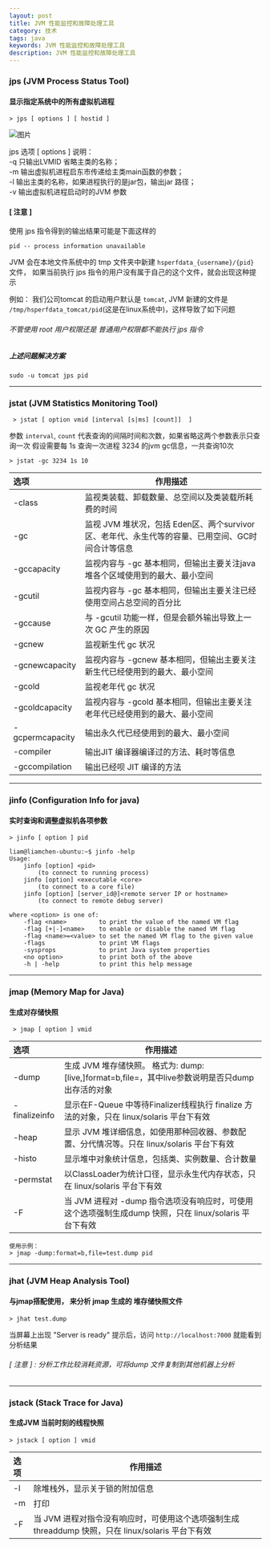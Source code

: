 ```yaml
---
layout: post
title: JVM 性能监控和故障处理工具
category: 技术
tags: java
keywords: JVM 性能监控和故障处理工具
description: JVM 性能监控和故障处理工具
---
```


###  jps (JVM Process Status Tool)
####  显示指定系统中的所有虚拟机进程

    > jps [ options ] [ hostid ]

![图片](/assets/picture/jps_help.png "JPS 指令说明")

jps 选项 [ options ] 说明：</br>
-q 只输出LVMID 省略主类的名称；</br>
-m 输出虚拟机进程启东市传递给主类main函数的参数；</br>
-l 输出主类的名称，如果进程执行的是jar包，输出jar 路径；</br>
-v 输出虚拟机进程启动时的JVM 参数


#### [ 注意 ]
使用 jps 指令得到的输出结果可能是下面这样的

    pid -- process information unavailable

JVM 会在本地文件系统中的 tmp 文件夹中新建 `hsperfdata_{username}/{pid}` 文件， 如果当前执行 jps 指令的用户没有属于自己的这个文件，就会出现这种提示

例如： 我们公司tomcat 的启动用户默认是 `tomcat`,  JVM 新建的文件是 `/tmp/hsperfdata_tomcat/pid`(这是在linux系统中)，这样导致了如下问题
###### 不管使用 root 用户权限还是 普通用户权限都不能执行 jps 指令
##### 上述问题解决方案
    sudo -u tomcat jps pid

---------------

### jstat (JVM Statistics Monitoring Tool)

     > jstat [ option vmid [interval [s|ms] [count]]  ]

参数  `interval`, `count` 代表查询的间隔时间和次数，如果省略这两个参数表示只查询一次
假设需要每 1s 查询一次进程 3234 的jvm gc信息，一共查询10次

    > jstat -gc 3234 1s 10


|    选项       |                       作用描述                    |
| :----------  | ------------------------------------------------ |
| -class       | 监视类装载、卸载数量、总空间以及类装载所耗费的时间        |
| -gc          | 监视 JVM 堆状况，包括 Eden区、两个survivor 区、老年代、永生代等的容量、已用空间、GC时间合计等信息 |
| -gccapacity  | 监视内容与 -gc 基本相同，但输出主要关注java 堆各个区域使用到的最大、最小空间 |
| -gcutil      | 监视内容与 -gc 基本相同，但输出主要关注已经使用空间占总空间的百分比 |
| -gccause     | 与 -gcutil 功能一样，但是会额外输出导致上一次 GC 产生的原因 |
| -gcnew       | 监视新生代 gc 状况 |
| -gcnewcapacity | 监视内容与 -gcnew 基本相同，但输出主要关注新生代已经使用到的最大、最小空间 |
| -gcold       | 监视老年代 gc 状况 |
| -gcoldcapacity | 监视内容与 -gcold 基本相同，但输出主要关注老年代已经使用到的最大、最小空间 |
| -gcpermcapacity | 输出永久代已经使用到的最大、最小空间 |
| -compiler    | 输出JIT 编译器编译过的方法、耗时等信息 |
| -gccompilation | 输出已经呗 JIT 编译的方法 |


------------------


### jinfo (Configuration Info for java)
#### 实时查询和调整虚拟机各项参数

    > jinfo [ option ] pid

    liam@liamchen-ubuntu:~$ jinfo -help
    Usage:
        jinfo [option] <pid>
            (to connect to running process)
        jinfo [option] <executable <core>
            (to connect to a core file)
        jinfo [option] [server_id@]<remote server IP or hostname>
            (to connect to remote debug server)

    where <option> is one of:
        -flag <name>         to print the value of the named VM flag
        -flag [+|-]<name>    to enable or disable the named VM flag
        -flag <name>=<value> to set the named VM flag to the given value
        -flags               to print VM flags
        -sysprops            to print Java system properties
        <no option>          to print both of the above
        -h | -help           to print this help message


--------

### jmap (Memory Map for Java)
#### 生成对存储快照

     > jmap [ option ] vmid


|    选项        |                       作用描述                    |
| :---------    | ------------------------------------------------ |
| -dump         | 生成 JVM 堆存储快照。 格式为: dump:[live,]format=b,file=<fileName>，其中live参数说明是否只dump 出存活的对象 |
| -finalizeinfo | 显示在F-Queue 中等待Finalizer线程执行 finalize 方法的对象，只在 linux/solaris 平台下有效 |
| -heap         | 显示 JVM 堆详细信息，如使用那种回收器、参数配置、分代情况等。只在 linux/solaris 平台下有效 |
| -histo        | 显示堆中对象统计信息，包括类、实例数量、合计数量 |
| -permstat     | 以ClassLoader为统计口径，显示永生代内存状态，只在 linux/solaris 平台下有效 |
| -F            | 当 JVM 进程对 -dump 指令选项没有响应时，可使用这个选项强制生成dump 快照，只在 linux/solaris 平台下有效 |

    使用示例：
    > jmap -dump:format=b,file=test.dump pid

------

### jhat (JVM Heap Analysis Tool)
#### 与jmap搭配使用， 来分析 jmap 生成的 堆存储快照文件

    > jhat test.dump

当屏幕上出现 "Server is ready" 提示后，访问 `http://localhost:7000` 就能看到分析结果

###### [ 注意 ] : 分析工作比较消耗资源，可将dump 文件复制到其他机器上分析

-------------------

### jstack (Stack Trace for Java)
#### 生成JVM 当前时刻的线程快照

    > jstack [ option ] vmid

|    选项     |                       作用描述                    |
| :--------- | ------------------------------------------------ |
| -l         | 除堆栈外，显示关于锁的附加信息 |
| -m         | 打印 |
| -F         | 当 JVM 进程对指令没有响应时，可使用这个选项强制生成 threaddump 快照，只在 linux/solaris 平台下有效 |
